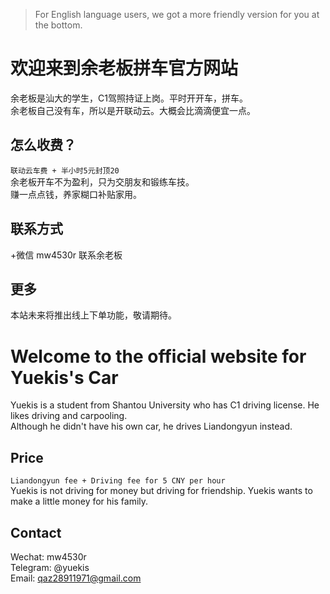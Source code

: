 > For English language users, we got a more friendly version for you at the bottom.      

# 欢迎来到余老板拼车官方网站
余老板是汕大的学生，C1驾照持证上岗。平时开开车，拼车。         
余老板自己没有车，所以是开联动云。大概会比滴滴便宜一点。
## 怎么收费？
`联动云车费 + 半小时5元封顶20`        
余老板开车不为盈利，只为交朋友和锻练车技。         
赚一点点钱，养家糊口补贴家用。
## 联系方式
+微信 mw4530r 联系余老板
## 更多
本站未来将推出线上下单功能，敬请期待。

# Welcome to the official website for Yuekis's Car
Yuekis is a student from Shantou University who has C1 driving license. He likes driving and carpooling.       
Although he didn't have his own car, he drives Liandongyun instead.
## Price
`Liandongyun fee + Driving fee for 5 CNY per hour`            
Yuekis is not driving for money but driving for friendship. Yuekis wants to make a little money for his family.
## Contact
Wechat: mw4530r       
Telegram: @yuekis        
Email: qaz28911971@gmail.com          

